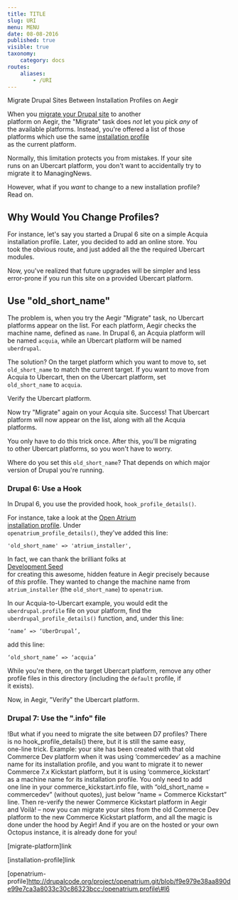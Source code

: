 ```yaml
---
title: TITLE
slug: URI
menu: MENU
date: 08-08-2016
published: true
visible: true
taxonomy:
    category: docs
routes:
    aliases:
        - /URI
---
```

Migrate Drupal Sites Between Installation Profiles on Aegir

When you [migrate your Drupal site](migrate-platform) to another\
platform on Aegir, the "Migrate" task does *not* let you pick *any* of\
the available platforms. Instead, you're offered a list of those\
platforms which use the same [installation
profile](installation-profile)\
as the current platform.

Normally, this limitation protects you from mistakes. If your site\
runs on an Ubercart platform, you don't want to accidentally try to\
migrate it to ManagingNews.

However, what if you *want* to change to a new installation profile?\
Read on.

Why Would You Change Profiles?
------------------------------

For instance, let's say you started a Drupal 6 site on a simple Acquia\
installation profile. Later, you decided to add an online store. You\
took the obvious route, and just added all the the required Ubercart\
modules.

Now, you've realized that future upgrades will be simpler and less\
error-prone if you run this site on a provided Ubercart platform.

Use "old\_short\_name"
----------------------

The problem is, when you try the Aegir "Migrate" task, no Ubercart\
platforms appear on the list. For each platform, Aegir checks the\
machine name, defined as `name`. In Drupal 6, an Acquia platform will\
be named `acquia`, while an Ubercart platform will be named\
`uberdrupal`.

The solution? On the target platform which you want to move to, set\
`old_short_name` to match the current target. If you want to move from\
Acquia to Ubercart, then on the Ubercart platform, set\
`old_short_name` to `acquia`.

Verify the Ubercart platform.

Now try "Migrate" again on your Acquia site. Success! That Ubercart\
platform will now appear on the list, along with all the Acquia\
platforms.

You only have to do this trick once. After this, you'll be migrating\
to other Ubercart platforms, so you won't have to worry.

Where do you set this `old_short_name`? That depends on which major
version of Drupal you're running.

### Drupal 6: Use a Hook

In Drupal 6, you use the provided hook, `hook_profile_details()`.

For instance, take a look at the [Open Atrium](http://openatrium.com)\
[installation profile](openatrium-profile). Under\
`openatrium_profile_details()`, they've added this line:

    'old_short_name' => 'atrium_installer',

In fact, we can thank the brilliant folks at\
[Development Seed](http://developmentseed.org)\
for creating this awesome, hidden feature in Aegir precisely because\
of *this* profile. They wanted to change the machine name from\
`atrium_installer` (the `old_short_name`) to `openatrium`.

In our Acquia-to-Ubercart example, you would edit the\
`uberdrupal.profile` file on your platform, find the\
`uberdrupal_profile_details()` function, and, under this line:

    ‘name’ => ‘UberDrupal’,

add this line:

    ‘old_short_name’ => ‘acquia’

While you're there, on the target Ubercart platform, remove any other\
profile files in this directory (including the `default` profile, if\
it exists).

Now, in Aegir, "Verify" the Ubercart platform.

### Drupal 7: Use the ".info" file

!But what if you need to migrate the site between D7 profiles? There\
is no hook\_profile\_details() there, but it is still the same easy,\
one-line trick. Example: your site has been created with that old\
Commerce Dev platform when it was using ‘commercedev’ as a machine\
name for its installation profile, and you want to migrate it to newer\
Commerce 7.x Kickstart platform, but it is using ‘commerce\_kickstart’\
as a machine name for its installation profile. You only need to add\
one line in your commerce\_kickstart.info file, with “old\_short\_name
=\
commercedev” (without quotes), just below “name = Commerce Kickstart”\
line. Then re-verify the newer Commerce Kickstart platform in Aegir\
and Voilà! – now you can migrate your sites from the old Commerce Dev\
platform to the new Commerce Kickstart platform, and all the magic is\
done under the hood by Aegir! And if you are on the hosted or your own\
Octopus instance, it is already done for you!

\[migrate-platform\]link

\[installation-profile\]link

\[openatrium-profile\]http://drupalcode.org/project/openatrium.git/blob/f9e979e38aa890de99e7ca3a8033c30c86323bcc:/openatrium.profile\#l6
